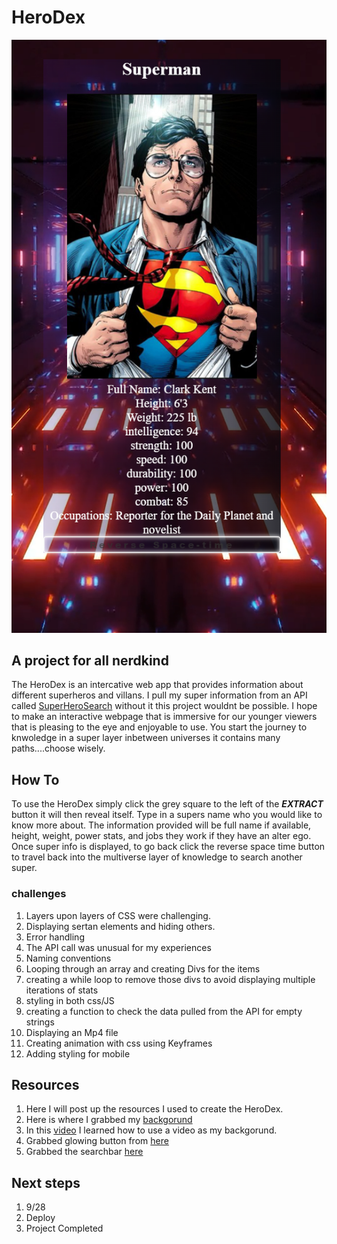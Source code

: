 # HeroDex
![Super Man](supermanherodex.PNG)
## A project for all nerdkind
The HeroDex is an intercative web app that provides information about different superheros and villans. I pull my super information from an API called [SuperHeroSearch](https://rapidapi.com/jakash1997/api/superhero-search) without it this project wouldnt be possible. I hope to make an interactive webpage that is immersive for our younger viewers that is pleasing to the eye and enjoyable to use. You start the journey to knwoledge in a super layer inbetween universes it contains many paths....choose wisely. 
## How To
To use the HeroDex simply click the grey square to the left of the ***EXTRACT*** button it will then reveal itself. Type in a supers name who you would like to know more about. The information provided will be full name if available, height, weight, power stats, and jobs they work if they have an alter ego. Once super info is displayed, to go back click the reverse space time button to travel back into the multiverse layer of knowledge to search another super.

### challenges
1. Layers upon layers of CSS were challenging.
2. Displaying sertan elements and hiding others.
3. Error handling
4. The API call was unusual for my experiences 
5. Naming conventions
6. Looping through an array and creating Divs for the items
7. creating a while loop to remove those divs to avoid displaying multiple iterations of stats
8. styling in both css/JS
9. creating a function to check the data pulled from the API for empty strings
10. Displaying an Mp4 file
11. Creating animation with css using Keyframes
12. Adding styling for mobile
## Resources
1. Here I will post up the resources I used to create the HeroDex.
2. Here is where I grabbed my [backgorund](https://pixabay.com/videos/tunnel-futuristic-scifi-sci-fi-27438/)
3. In this [video](https://www.youtube.com/watch?v=znqUwx0b0HI) I learned how to use a video as my backgorund.
4. Grabbed glowing button from [here](https://codepen.io/Ks145/pen/MWGxbYr)
5. Grabbed the searchbar [here](https://freefrontend.com/css-search-boxes/)
## Next steps
1. 9/28 
2. Deploy
3. Project Completed



